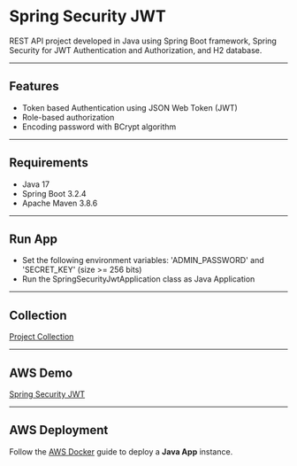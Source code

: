 # Spring Security JWT

REST API project developed in Java using Spring Boot framework, Spring Security for JWT Authentication and Authorization, and H2 database.

---

## Features

- Token based Authentication using JSON Web Token (JWT)
- Role-based authorization
- Encoding password with BCrypt algorithm

---

## Requirements

- Java 17
- Spring Boot 3.2.4
- Apache Maven 3.8.6

---

## Run App

- Set the following environment variables: 'ADMIN_PASSWORD' and 'SECRET_KEY' (size >= 256 bits)
- Run the SpringSecurityJwtApplication class as Java Application

---

## Collection

[Project Collection](https://github.com/erebelo/spring-security-jwt/tree/main/collection)

---

## AWS Demo

[Spring Security JWT](http://api.erebelo.com:81/spring-security-jwt/swagger-ui/index.html)

---

## AWS Deployment

Follow the [AWS Docker](https://github.com/erebelo/aws-docker/tree/main/java-app) guide to deploy a **Java App** instance.
